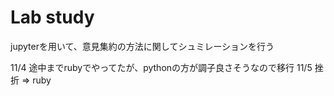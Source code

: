# Lab study

jupyterを用いて、意見集約の方法に関してシュミレーションを行う

11/4 途中までrubyでやってたが、pythonの方が調子良さそうなので移行
11/5 挫折 => ruby
